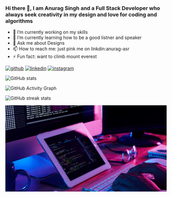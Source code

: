 ### Hi there 👋, I am Anurag Singh and a Full Stack Developer who always seek creativity in my design and love for coding and algorithms

- 🔭 I’m currently working on my skills 
- 🌱 I’m currently learning how to be a good listner and speaker 
- 💬 Ask me about Designs 
- 📫 How to reach me: just pink me on linkdin:anurag-asr 
- ⚡ Fun fact: want to climb mount everest  


[<img src='https://cdn.jsdelivr.net/npm/simple-icons@3.0.1/icons/github.svg' alt='github' height='40'>](https://github.com/anurag-asr)  [<img src='https://cdn.jsdelivr.net/npm/simple-icons@3.0.1/icons/linkedin.svg' alt='linkedin' height='40'>](https://www.linkedin.com/in/anurag-asr/)  [<img src='https://cdn.jsdelivr.net/npm/simple-icons@3.0.1/icons/instagram.svg' alt='instagram' height='40'>](https://www.instagram.com/mister-A/)  

![GitHub stats](https://github-readme-stats.vercel.app/api?username=anurag-asr&show_icons=true)  

![GitHub Activity Graph](https://activity-graph.herokuapp.com/graph?username=anurag-asr)  

![GitHub streak stats](https://github-readme-streak-stats.herokuapp.com/?user=anurag-asr)  

![Full Stack Developer](https://github.com/anurag-asr/anurag-asr/blob/main/img12.jpg)
